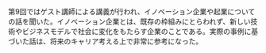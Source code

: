 第9回ではゲスト講師による講義が行われ、イノベーション企業や起業についての話を聞いた。イノベーション企業とは、既存の枠組みにとらわれず、新しい技術やビジネスモデルで社会に変化をもたらす企業のことである。実際の事例に基づいた話は、将来のキャリア考える上で非常に参考になった。